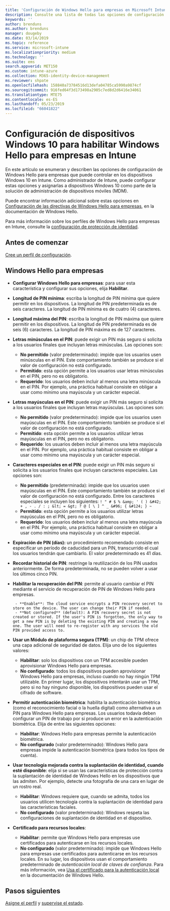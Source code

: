```yaml
---
title: 'Configuración de Windows Hello para empresas en Microsoft Intune: Azure | Microsoft Docs'
description: Consulte una lista de todas las opciones de configuración de PIN, biometría y protección contra suplantación de identidad en un perfil de protección de identidad para usar y configurar Windows Hello para empresas en dispositivos Windows 10 en Microsoft Intune.
keywords: ''
author: brenduns
ms.author: brenduns
manager: dougeby
ms.date: 03/14/2019
ms.topic: reference
ms.service: microsoft-intune
ms.localizationpriority: medium
ms.technology: ''
ms.suite: ems
search.appverid: MET150
ms.custom: intune-azure
ms.collection: M365-identity-device-management
ms.reviewer: shpate
ms.openlocfilehash: 158840a73784516d13defa04785ca5990a9874cf
ms.sourcegitcommit: 916fed64f3d173498a2905c7ed8d2d6416e34061
ms.translationtype: MTE75
ms.contentlocale: es-ES
ms.lasthandoff: 05/23/2019
ms.locfileid: "66041822"
---
```

# <a name="windows-10-device-settings-to-enable-windows-hello-for-business-in-intune"></a>Configuración de dispositivos Windows 10 para habilitar Windows Hello para empresas en Intune

En este artículo se enumeran y describen las opciones de configuración de Windows Hello para empresas que puede controlar en los dispositivos Windows 10 en Intune. Como administrador de Intune, puede configurar estas opciones y asignarlas a dispositivos Windows 10 como parte de la solución de administración de dispositivos móviles (MDM). 

Puede encontrar información adicional sobre estas opciones en [Configuración de las directivas de Windows Hello para empresas](https://docs.microsoft.com/windows/security/identity-protection/hello-for-business/hello-cert-trust-policy-settings), en la documentación de WIndows Hello.


Para más información sobre los perfiles de Windows Hello para empresas en Intune, consulte la [configuración de protección de identidad](identity-protection-configure.md).

## <a name="before-you-begin"></a>Antes de comenzar

[Cree un perfil de configuración](identity-protection-configure.md#create-the-device-profile).

## <a name="windows-hello-for-business"></a>Windows Hello para empresas

- **Configurar Windows Hello para empresas**: para usar esta característica y configurar sus opciones, elija **Habilitar**.
- **Longitud de PIN mínima**: escriba la longitud de PIN mínima que quiere permitir en los dispositivos. La longitud de PIN predeterminada es de seis caracteres. La longitud de PIN mínima es de cuatro (4) caracteres.
- **Longitud máxima del PIN**: escriba la longitud de PIN máxima que quiere permitir en los dispositivos. La longitud de PIN predeterminada es de seis (6) caracteres. La longitud de PIN máxima es de 127 caracteres.  
- **Letras minúsculas en el PIN**: puede exigir un PIN más seguro si solicita a los usuarios finales que incluyan letras minúsculas. Las opciones son:

  - **No permitido** (valor predeterminado): impide que los usuarios usen minúsculas en el PIN. Este comportamiento también se produce si el valor de configuración no está configurado.
  - **Permitido**: esta opción permite a los usuarios usar letras minúsculas en el PIN, pero no es obligatorio.
  - **Requerido**: los usuarios deben incluir al menos una letra minúscula en el PIN. Por ejemplo, una práctica habitual consiste en obligar a usar como mínimo una mayúscula y un carácter especial.

- **Letras mayúsculas en el PIN**: puede exigir un PIN más seguro si solicita a los usuarios finales que incluyan letras mayúsculas. Las opciones son:

  - **No permitido** (valor predeterminado): impide que los usuarios usen mayúsculas en el PIN. Este comportamiento también se produce si el valor de configuración no está configurado.
  - **Permitido**: esta opción permite a los usuarios utilizar letras mayúsculas en el PIN, pero no es obligatorio.
  - **Requerido**: los usuarios deben incluir al menos una letra mayúscula en el PIN. Por ejemplo, una práctica habitual consiste en obligar a usar como mínimo una mayúscula y un carácter especial.

- **Caracteres especiales en el PIN**: puede exigir un PIN más seguro si solicita a los usuarios finales que incluyan caracteres especiales. Las opciones son:

  - **No permitido** (predeterminada): impide que los usuarios usen mayúsculas en el PIN. Este comportamiento también se produce si el valor de configuración no está configurado.
    Entre los caracteres especiales se incluyen los siguientes: `! " # $ % &amp; ' ( ) &#42; + , - . / : ; &lt; = &gt; ? @ [ \ ] ^ _ &#96; { &#124; } ~`
  - **Permitido**: esta opción permite a los usuarios utilizar letras mayúsculas en el PIN, pero no es obligatorio.
  - **Requerido**: los usuarios deben incluir al menos una letra mayúscula en el PIN. Por ejemplo, una práctica habitual consiste en obligar a usar como mínimo una mayúscula y un carácter especial.

- **Expiración de PIN (días):** un procedimiento recomendado consiste en especificar un período de caducidad para un PIN, transcurrido el cual los usuarios tendrán que cambiarlo. El valor predeterminado es 41 días.

- **Recordar historial de PIN**: restringe la reutilización de los PIN usados anteriormente. De forma predeterminada, no se pueden volver a usar los últimos cinco PIN.  
- **Habilitar la recuperación del PIN**: permite al usuario cambiar el PIN mediante el servicio de recuperación de PIN de Windows Hello para empresas.

       - **Enable**: The cloud service encrypts a PIN recovery secret to store on the device. The user can change their PIN if needed.  
       - **Not configured** (default): A PIN recovery secret is not created or stored. If the user's PIN is forgotten, the only way to get a new PIN is by deleting the existing PIN and creating a new one. The user will need to re-register with any services the old PIN provided access to.  

- **Usar un Módulo de plataforma segura (TPM)**: un chip de TPM ofrece una capa adicional de seguridad de datos. Elija uno de los siguientes valores:  
  - **Habilitar**: solo los dispositivos con un TPM accesible pueden aprovisionar Windows Hello para empresas.
  - **No configurado**: todos los dispositivos pueden aprovisionar Windows Hello para empresas, incluso cuando no hay ningún TPM utilizable. En primer lugar, los dispositivos intentarán usar un TPM, pero si no hay ninguno disponible, los dispositivos pueden usar el cifrado de software.  

- **Permitir autenticación biométrica**: habilita la autenticación biométrica (como el reconocimiento facial o la huella digital) como alternativa a un PIN para Windows Hello para empresas. Los usuarios todavía deben configurar un PIN de trabajo por si produce un error en la autenticación biométrica. Elija de entre las siguientes opciones:

  - **Habilitar**: Windows Hello para empresas permite la autenticación biométrica.
  - **No configurado** (valor predeterminado): Windows Hello para empresas impide la autenticación biométrica (para todos los tipos de cuenta).

- **Usar tecnología mejorada contra la suplantación de identidad, cuando esté disponible**: elija si se usan las características de protección contra la suplantación de identidad de Windows Hello en los dispositivos que las admiten. Por ejemplo, detecte una fotografía de una cara en lugar de un rostro real.

  - **Habilitar**: Windows requiere que, cuando se admita, todos los usuarios utilicen tecnología contra la suplantación de identidad para las características faciales.  
  - **No configurado** (valor predeterminado): Windows respeta las configuraciones de suplantación de identidad en el dispositivo.

- **Certificado para recursos locales**: 

  - **Habilitar**: permite que Windows Hello para empresas use certificados para autenticarse en los recursos locales.
  - **No configurado** (valor predeterminado): impide que Windows Hello para empresas use certificados para autenticarse en los recursos locales. En su lugar, los dispositivos usan el comportamiento predeterminado de *autenticación local de claves de confianza*. Para más información, vea [Usa el certificado para la autenticación local](https://docs.microsoft.com/windows/security/identity-protection/hello-for-business/hello-cert-trust-policy-settings#use-certificate-for-on-premises-authentication) en la documentación de Windows Hello.  
## <a name="next-steps"></a>Pasos siguientes

[Asigne el perfil](device-profile-assign.md) y [supervise el estado](device-profile-monitor.md).
